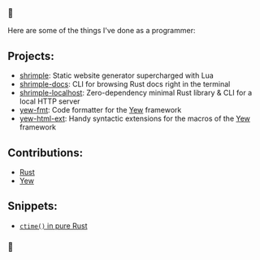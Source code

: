 ### 🦐
Here are some of the things I've done as a programmer:

## Projects:
- [shrimple](https://github.com/its-the-shrimp/shrimple): Static website generator supercharged with Lua
- [shrimple-docs](https://github.com/its-the-shrimp/shrimple-docs): CLI for browsing Rust docs right in the terminal
- [shrimple-localhost](https://github.com/its-the-shrimp/shrimple-localhost): Zero-dependency minimal Rust library & CLI for a local HTTP server
- [yew-fmt](https://github.com/its-the-shrimp/yew-fmt): Code formatter for the [Yew](https://yew.rs) framework
- [yew-html-ext](https://github.com/its-the-shrimp/yew-html-ext): Handy syntactic extensions for the macros of the [Yew](https://yew.rs) framework

## Contributions:
- [Rust](https://github.com/rust-lang/rust)
- [Yew](https://github.com/yewstack/yew)

## Snippets:
- [`ctime()` in pure Rust](https://gist.github.com/its-the-shrimp/45431498cd22cd0a47ef382485ac9ff1)

### 🦐
